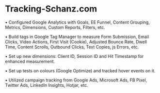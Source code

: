 # Tracking-Schanz.com

•	Configured Google Analytics with Goals, EE Funnel, Content Grouping, Metrics, Dimensions, Custom Reports, Filters, etc.

•	Build tags in Google Tag Manager to measure Form Submission, Email Clicks, Video Actions, First Visit (Cookie), Adjusted Bounce Rate, Dwell Time, Content Scrolls, Outbound   Clicks, Text Copies, js Errors, etc.

•	Set up new dimensions: Client ID, Session ID and Hit Timestamp for enhanced measurement.

•	Set up tests on colours (Google Optimize) and tracked hover events on it.

•	Utilized campaign tracking from Google Ads, Microsoft Ads, FB Pixel, Twitter Ads, LinkedIn Insights, Hotjar, etc.  
